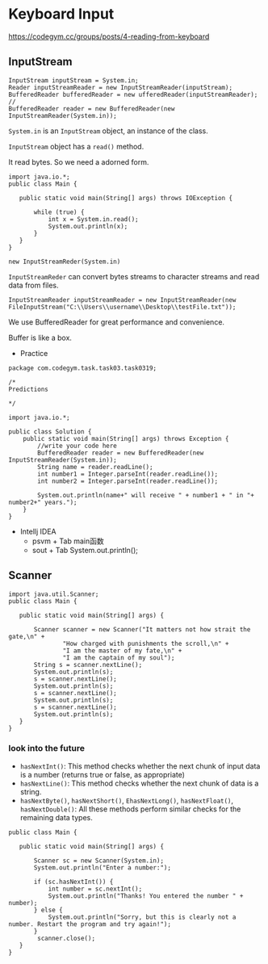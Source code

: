# Keyboard Input

<https://codegym.cc/groups/posts/4-reading-from-keyboard>

## InputStream

```{java}
InputStream inputStream = System.in;
Reader inputStreamReader = new InputStreamReader(inputStream);
BufferedReader bufferedReader = new ufferedReader(inputStreamReader);
//
BufferedReader reader = new BufferedReader(new InputStreamReader(System.in));
```

`System.in` is an `InputStream` object, an instance of the class.

`InputStream` object has a `read()` method.

It read bytes. So we need a adorned form.

```{java}
import java.io.*;
public class Main {

   public static void main(String[] args) throws IOException {

       while (true) {
           int x = System.in.read();
           System.out.println(x);
       }
   }
}
```

`new InputStreamReder(System.in)`

`InputStreamReder` can convert bytes streams to character streams and read data from files.

```{java}
InputStreamReader inputStreamReader = new InputStreamReader(new FileInputStream("C:\\Users\\username\\Desktop\\testFile.txt"));
```

We use BufferedReader for great performance and convenience.

Buffer is like a box.



* Practice

```{java}
package com.codegym.task.task03.task0319;

/* 
Predictions

*/

import java.io.*;

public class Solution {
    public static void main(String[] args) throws Exception {
        //write your code here
        BufferedReader reader = new BufferedReader(new InputStreamReader(System.in));
        String name = reader.readLine();
        int number1 = Integer.parseInt(reader.readLine());
        int number2 = Integer.parseInt(reader.readLine());
        
        System.out.println(name+" will receive " + number1 + " in "+ number2+" years.");
    }
}

```

* Intellj IDEA
  * psvm + Tab main函数
  * sout + Tab System.out.println();

## Scanner

```{java}
import java.util.Scanner;
public class Main {

   public static void main(String[] args) {

       Scanner scanner = new Scanner("It matters not how strait the gate,\n" +
               "How charged with punishments the scroll,\n" +
               "I am the master of my fate,\n" +
               "I am the captain of my soul");
       String s = scanner.nextLine();
       System.out.println(s);
       s = scanner.nextLine();
       System.out.println(s);
       s = scanner.nextLine();
       System.out.println(s);
       s = scanner.nextLine();
       System.out.println(s);
   }
}
```

### look into the future

- `hasNextInt()`: This method checks whether the next chunk of input data is a number (returns true or false, as appropriate)
- `hasNextLine()`: This method checks whether the next chunk of data is a string.
- `hasNextByte()`, `hasNextShort()`, `EhasNextLong()`, `hasNextFloat()`, `hasNextDouble()`: All these methods perform similar checks for the remaining data types.

```{java}
public class Main {

   public static void main(String[] args) {

       Scanner sc = new Scanner(System.in);
       System.out.println("Enter a number:");

       if (sc.hasNextInt()) {
           int number = sc.nextInt();
           System.out.println("Thanks! You entered the number " + number);
       } else {
           System.out.println("Sorry, but this is clearly not a number. Restart the program and try again!");
       }
		scanner.close();
   }
}
```

